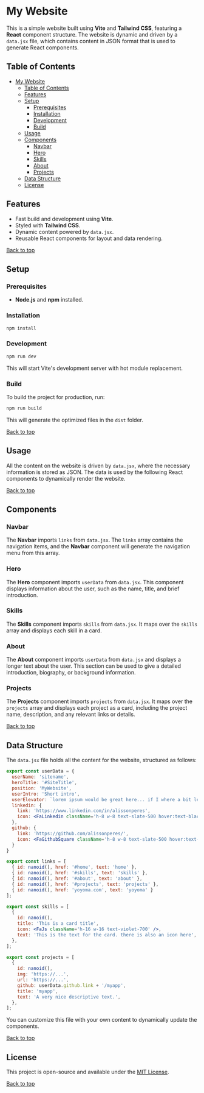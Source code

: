 # My Website

This is a simple website built using **Vite** and **Tailwind CSS**, featuring a **React** component structure. The website is dynamic and driven by a `data.jsx` file, which contains content in JSON format that is used to generate React components.

## Table of Contents

- [My Website](#my-website)
  - [Table of Contents](#table-of-contents)
  - [Features](#features)
  - [Setup](#setup)
    - [Prerequisites](#prerequisites)
    - [Installation](#installation)
    - [Development](#development)
    - [Build](#build)
  - [Usage](#usage)
  - [Components](#components)
    - [Navbar](#navbar)
    - [Hero](#hero)
    - [Skills](#skills)
    - [About](#about)
    - [Projects](#projects)
  - [Data Structure](#data-structure)
  - [License](#license)

## Features

- Fast build and development using **Vite**.
- Styled with **Tailwind CSS**.
- Dynamic content powered by `data.jsx`.
- Reusable React components for layout and data rendering.

[Back to top](#table-of-contents)

## Setup

### Prerequisites

- **Node.js** and **npm** installed.

### Installation

```bash
npm install
```

### Development

```bash
npm run dev
```

This will start Vite's development server with hot module replacement.

### Build

To build the project for production, run:

```bash
npm run build
```

This will generate the optimized files in the `dist` folder.

[Back to top](#table-of-contents)

## Usage

All the content on the website is driven by `data.jsx`, where the necessary information is stored as JSON. The data is used by the following React components to dynamically render the website.

[Back to top](#table-of-contents)

## Components

### Navbar

The **Navbar** imports `links` from `data.jsx`. The `links` array contains the navigation items, and the **Navbar** component will generate the navigation menu from this array.

### Hero

The **Hero** component imports `userData` from `data.jsx`. This component displays information about the user, such as the name, title, and brief introduction.

### Skills

The **Skills** component imports `skills` from `data.jsx`. It maps over the `skills` array and displays each skill in a card.

### About

The **About** component imports `userData` from `data.jsx` and displays a longer text about the user. This section can be used to give a detailed introduction, biography, or background information.

### Projects

The **Projects** component imports `projects` from `data.jsx`. It maps over the `projects` array and displays each project as a card, including the project name, description, and any relevant links or details.

[Back to top](#table-of-contents)

## Data Structure

The `data.jsx` file holds all the content for the website, structured as follows:

```jsx
export const userData = {
  userName: 'sitename',
  heroTitle: '#SiteTitle',
  position: 'MyWebsite',
  userIntro: 'Short intro',
  userElevator: `lorem ipsum would be great here... if I where a bit less lazy`,
  linkedin: {
    link: 'https://www.linkedin.com/in/alissonperes',
    icon: <FaLinkedin className='h-8 w-8 text-slate-500 hover:text-black duration-300' />
  },
  github: {
    link: 'https://github.com/alissonperes/',
    icon: <FaGithubSquare className='h-8 w-8 text-slate-500 hover:text-black duration-300' />
  }
}

export const links = [
  { id: nanoid(), href: '#home', text: 'home' },
  { id: nanoid(), href: '#skills', text: 'skills' },
  { id: nanoid(), href: '#about', text: 'about' },
  { id: nanoid(), href: '#projects', text: 'projects' },
  { id: nanoid(), href: 'yoyoma.com', text: 'yoyoma' }
];

export const skills = [
  {
    id: nanoid(),
    title: 'This is a card title',
    icon: <FaJs className='h-16 w-16 text-violet-700' />,
    text: 'This is the text for the card. there is also an icon here',
  },
];

export const projects = [
  {
    id: nanoid(),
    img: 'https://...',
    url: 'https://...',
    github: userData.github.link + '/myapp',
    title: 'myapp',
    text: 'A very nice descriptive text.',
  },
];

```

You can customize this file with your own content to dynamically update the components.

[Back to top](#table-of-contents)

## License

This project is open-source and available under the [MIT License](LICENSE).

[Back to top](#table-of-contents)
